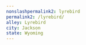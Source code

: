 ```yaml
---
﻿nonslashpermalink2: lyrebird
permalink2: /lyrebird/
alley: Lyrebird
city: Jackson
state: Wyoming
---
```

